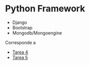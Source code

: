# Python Framework

+ Django
+ Bootstrap
+ Mongodb/Mongoengine

Corresponde a
 
- [Tarea 4](Tarea_4.html)
- [Tarea 5](Tarea_5.html)
